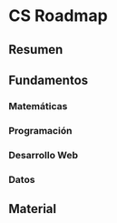 # CS Roadmap

## Resumen

## Fundamentos

### Matemáticas

### Programación

### Desarrollo Web

### Datos

## Material
